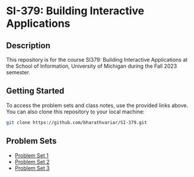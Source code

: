 <!-- Add a reference to the external CSS file -->
<link rel="stylesheet" type="text/css" href="style.css">

# SI-379: Building Interactive Applications

## Description

This repository is for the course SI379: Building Interactive Applications at the School of Information, University of Michigan during the Fall 2023 semester.

## Getting Started

To access the problem sets and class notes, use the provided links above. You can also clone this repository to your local machine:

```bash
git clone https://github.com/bharathvariar/SI-379.git
```

## Problem Sets

- [Problem Set 1](./problem-sets/problem-set-1/index.html)
- [Problem Set 2](./problem-sets/problem-set-2/index.html)
- [Problem Set 3](./problem-sets/problem-set-3/index.html)
